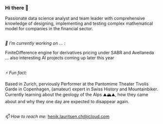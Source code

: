 ### Hi there 👋

Passionate data science analyst and team leader with comprehensive knowledge of designing, implementing and testing complex mathematical model for companies in the financial sector.

\
*🔭 I’m currently working on ... :*

FiniteDifference engine for derivatives pricing under SABR and Avellaneda ... also interesting AI projects coming up later this year


\
*⚡ Fun fact:*

Based in Zurich, perviously Performer at the Pantomime Theater Tivolis Garde in Copenhagen, (amateur) expert in Swiss History and Mountainbiker. Currently learning about the geology of the Alps ⛰️🏔️⛰️, how they came about and why they one day are expected to disappear again.

\
*📫 How to reach me:*
henik.lauritsen.ch@icloud.com


<!--
**henrik-lauritsen-ch/henrik-lauritsen-ch** is a ✨ _special_ ✨ repository because its `README.md` (this file) appears on your GitHub profile.

Here are some ideas to get you started:

- 🔭 I’m currently working on ...
- 🌱 I’m currently learning ...
- 👯 I’m looking to collaborate on ...
- 🤔 I’m looking for help with ...
- 💬 Ask me about ...
- 📫 How to reach me: ...
- 😄 Pronouns: ...
- ⚡ Fun fact: ...
-->
